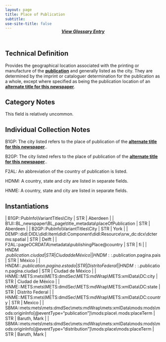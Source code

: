 ```yaml
---
layout: page
title: Place of Publication
subtitle:  
use-site-title: false
---
```


<h4 style="text-align:center;font-style:italic;margin-top:-20px;margin-bottom:50px;"><a href="../../glossary/place-of-publication">View Glossary Entry</a></h4>

## Technical Definition

Provides the geographical location associated with the printing or
manufacture of the [**publication**](../newspaper-title) and generally listed as the city.
They are determined by the imprint or cataloguer determination for
the publication as a whole, except where specified as being the
publication location of an [**alternate title for this newspaper**](../alternate-newspaper-title).

## Category Notes

This field is relatively uncommon.

## Individual Collection Notes

B1GP: The city listed refers to the place of publication of the
[**alternate title for this newspaper**](../alternate-newspaper-title)..

B2GP: The city listed refers to the place of publication of the
[**alternate title for this newspaper**](../alternate-newspaper-title)..

F2AL: An abbreviation of the country of publication is listed.

HDNM: A country, state and city are listed in separate fields.

HNME: A country, state and city are listed in separate fields.

## Instantiations  

| B1GP::PubInfo\\VariantTitles\\City  | STR | Aberdeen  |
| B1JI::BL\_newspaper\\BL\_page\\title\_metadata\\placeOfPublication  | STR | Aberdeen  |
| B2GP::PubInfo\\VariantTitles\\City  | STR | York  |
| DEMP::didl:DIDL\\didl:Item\\didl:Component\\didl:Resource\\srw\_dc:dcx\\dcterms:spatial  | STR | Delft  |
| F2AL::pageOCRDATA\\metadata\\publishingPlace@country  | STR | fi  |
| HNDM $.publication.ciudad  | STR | Ciudad de México |
| HNDM::$.publication.pagina.pais  | STR | México  |
| HNDM::$.publication.pagina.estado  | STR | Distrito Federal |
| HNDM::$.publication.pagina.ciudad  | STR | Ciudad de México |
| HNME::METS:mets\\METS:dmdSec\\METS:mdWrap\\METS:xmlData\\DC:city  | STR | Ciudad de México |
| HNME::METS:mets\\METS:dmdSec\\METS:mdWrap\\METS:xmlData\\DC:state  | STR | Distrito Federal |
| HNME::METS:mets\\METS:dmdSec\\METS:mdWrap\\METS:xmlData\\DC:country  | STR | Mexico  |
| SBMA::mets:mets\\mets:dmdSec\\mets:mdWrap\\mets:xmlData\\mods:mods\\mods:originInfo\[@eventType=“publication”\]\\mods:place\\ mods:placeTerm | STR | Baruth, Mark  |
| SBMA::mets:mets\\mets:dmdSec\\mets:mdWrap\\mets:xmlData\\mods:mods\\mods:originInfo\[@eventType=“distribution”\]\\mods:place\\mods:placeTerm | STR | Baruth, Mark  |
